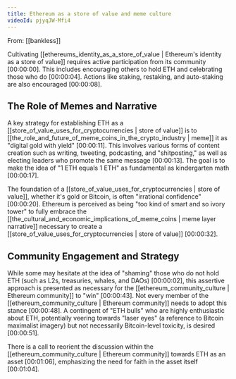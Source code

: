 ```yaml
---
title: Ethereum as a store of value and meme culture
videoId: pjyqJW-Mfi4
---
```


From: [[bankless]] <br/> 

Cultivating [[ethereums_identity_as_a_store_of_value | Ethereum's identity as a store of value]] requires active participation from its community <a class="yt-timestamp" data-t="00:00:00">[00:00:00]</a>. This includes encouraging others to hold ETH and celebrating those who do <a class="yt-timestamp" data-t="00:00:04">[00:00:04]</a>. Actions like staking, restaking, and auto-staking are also encouraged <a class="yt-timestamp" data-t="00:00:08">[00:00:08]</a>.

## The Role of Memes and Narrative

A key strategy for establishing ETH as a [[store_of_value_uses_for_cryptocurrencies | store of value]] is to [[the_role_and_future_of_meme_coins_in_the_crypto_industry | meme]] it as "digital gold with yield" <a class="yt-timestamp" data-t="00:00:11">[00:00:11]</a>. This involves various forms of content creation such as writing, tweeting, podcasting, and "shitposting," as well as electing leaders who promote the same message <a class="yt-timestamp" data-t="00:00:13">[00:00:13]</a>. The goal is to make the idea of "1 ETH equals 1 ETH" as fundamental as kindergarten math <a class="yt-timestamp" data-t="00:00:17">[00:00:17]</a>.

The foundation of a [[store_of_value_uses_for_cryptocurrencies | store of value]], whether it's gold or Bitcoin, is often "irrational confidence" <a class="yt-timestamp" data-t="00:00:20">[00:00:20]</a>. Ethereum is perceived as being "too kind of smart and so ivory tower" to fully embrace the [[the_cultural_and_economic_implications_of_meme_coins | meme layer narrative]] necessary to create a [[store_of_value_uses_for_cryptocurrencies | store of value]] <a class="yt-timestamp" data-t="00:00:32">[00:00:32]</a>.

## Community Engagement and Strategy

While some may hesitate at the idea of "shaming" those who do not hold ETH (such as L2s, treasuries, whales, and DAOs) <a class="yt-timestamp" data-t="00:00:02">[00:00:02]</a>, this assertive approach is presented as necessary for the [[ethereum_community_culture | Ethereum community]] to "win" <a class="yt-timestamp" data-t="00:00:43">[00:00:43]</a>. Not every member of the [[ethereum_community_culture | Ethereum community]] needs to adopt this stance <a class="yt-timestamp" data-t="00:00:48">[00:00:48]</a>. A contingent of "ETH bulls" who are highly enthusiastic about ETH, potentially veering towards "laser eyes" (a reference to Bitcoin maximalist imagery) but not necessarily Bitcoin-level toxicity, is desired <a class="yt-timestamp" data-t="00:00:51">[00:00:51]</a>.

There is a call to reorient the discussion within the [[ethereum_community_culture | Ethereum community]] towards ETH as an asset <a class="yt-timestamp" data-t="00:01:06">[00:01:06]</a>, emphasizing the need for faith in the asset itself <a class="yt-timestamp" data-t="00:01:04">[00:01:04]</a>.